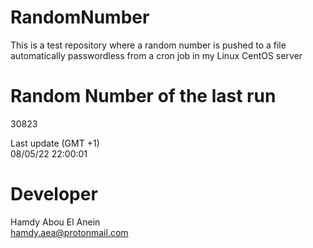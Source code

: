 # RandomNumber    
This is a test repository where a random number is pushed to a file automatically passwordless from a cron job in my Linux CentOS server    
# Random Number of the last run   
30823
      
Last update (GMT +1)    
08/05/22 22:00:01
# Developer    
Hamdy Abou El Anein   
hamdy.aea@protonmail.com
